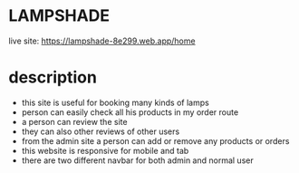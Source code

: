 # LAMPSHADE
live site: https://lampshade-8e299.web.app/home

# description
- this site is useful for booking many kinds of lamps
- person can easily check all his products in my order route
- a person can review the site
- they can also other reviews of other users
- from the admin site a person can add or remove any products or orders
- this website is responsive for mobile and tab
- there are two different navbar for both admin and normal user
